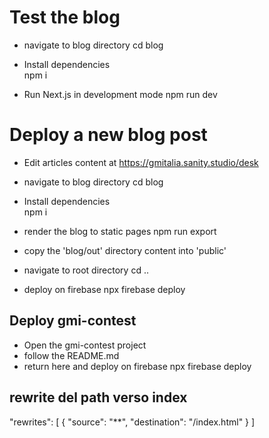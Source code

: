 
# Test the blog

- navigate to blog directory
    cd blog

- Install dependencies  
    npm i

- Run Next.js in development mode
    npm run dev

# Deploy a new blog post

- Edit articles content at
    https://gmitalia.sanity.studio/desk
    
- navigate to blog directory
    cd blog

- Install dependencies  
    npm i

- render the blog to static pages
    npm run export

- copy the 'blog/out' directory content into 'public'

- navigate to root directory
    cd ..
    
- deploy on firebase
    npx firebase deploy
  
## Deploy gmi-contest

- Open the gmi-contest project
- follow the README.md
- return here and deploy on firebase
    npx firebase deploy


## rewrite del path verso index
"rewrites": [
    {
    "source": "**",
    "destination": "/index.html"
    }
]